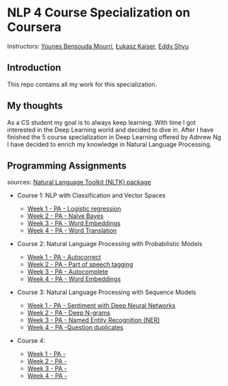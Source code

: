 # NLP 4 Course Specialization on Coursera

Instructors: [Younes Bensouda Mourri](https://www.coursera.org/instructor/ymourri), [Łukasz Kaiser](https://www.coursera.org/instructor/lukaszkaiser), [Eddy Shyu](https://www.coursera.org/instructor/eddy-shyu)

## Introduction

This repo contains all my work for this specialization. 

## My thoughts

As a CS student my goal is to always keep learning.
With time I got interested in the Deep Learning world and decided to dive in.
After I have finished the 5 course specialization in Deep Learning offered by Adnrew Ng I have decided to enrich my knowledge in Natural Language Processing.

## Programming Assignments

sources: [ Natural Language Toolkit (NLTK) package](http://www.nltk.org/)

- Course 1: NLP with Classification and Vector Spaces

  - [Week 1 - PA - Logistic regression](https://github.com/MaykaS/NLP/blob/main/NLP%20with%20Classification%20and%20Vector%20Spaces/Logistic%20Regression.ipynb)
  - [Week 2 - PA - Naive Bayes](https://github.com/MaykaS/NLP/blob/main/NLP%20with%20Classification%20and%20Vector%20Spaces/Naive%20Bayes.ipynb)
  - [Week 3 - PA - Word Embeddings](https://github.com/MaykaS/NLP/blob/main/NLP%20with%20Classification%20and%20Vector%20Spaces/Word%20Embeddings.ipynb)
  - [Week 4 - PA - Word Translation](https://github.com/MaykaS/NLP/blob/main/NLP%20with%20Classification%20and%20Vector%20Spaces/Word%20Translation.ipynb)


- Course 2: Natural Language Processing with Probabilistic Models

  - [Week 1 - PA - Autocorrect](https://github.com/MaykaS/NLP/blob/main/Natural%20Language%20Processing%20with%20Probabilistic%20Models/Autocorrect.ipynb)
  - [Week 2 - PA - Part of speech tagging](https://github.com/MaykaS/NLP/blob/main/Natural%20Language%20Processing%20with%20Probabilistic%20Models/Part%20of%20Speech%20Tagging.ipynb)
  - [Week 3 - PA - Autocomplete](https://github.com/MaykaS/NLP/blob/main/Natural%20Language%20Processing%20with%20Probabilistic%20Models/Autocomplete.ipynb)
  - [Week 4 - PA - Word Embeddings](https://github.com/MaykaS/NLP/blob/main/Natural%20Language%20Processing%20with%20Probabilistic%20Models/Word%20Embeddings%20(2).ipynb)


- Course 3: Natural Language Processing with Sequence Models

  - [Week 1 - PA - Sentiment with Deep Neural Networks](https://github.com/MaykaS/NLP/blob/main/Natural%20Language%20Processing%20with%20Sequence%20Models/Sentiment%20with%20Deep%20Neural%20Networks.ipynb)
  - [Week 2 - PA - Deep N-grams](https://github.com/MaykaS/NLP/blob/main/Natural%20Language%20Processing%20with%20Sequence%20Models/Deep%20N-grams.ipynb)
  - [Week 3 - PA - Named Entity Recognition (NER)](https://github.com/MaykaS/NLP/blob/main/Natural%20Language%20Processing%20with%20Sequence%20Models/Named%20Entity%20Recognition%20(NER).ipynb)
  - [Week 4 - PA -Question duplicates](https://github.com/MaykaS/NLP/blob/main/Natural%20Language%20Processing%20with%20Sequence%20Models/Question%20duplicates.ipynb)


- Course 4: 

  - [Week 1 - PA - ]()
  - [Week 2 - PA - ]()
  - [Week 3 - PA - ]()
  - [Week 4 - PA - ]()

